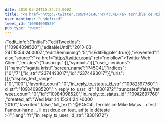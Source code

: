 ```yaml
---
date: 2010-03-24T15:24:24.000Z
title: "<a href='http://twitter.com/P45C4L'>@P45C4L</a> terrible ce Mike Matas .. c'est l'amour-haine ... il est doué en tout. arf je le déteste :-)″"
user_mentions: "undefined"
tweet_id: "10984098520"
pub_type: "tweet"
---
```

{"edit_info":{"initial":{"editTweetIds":["10984098520"],"editableUntil":"2010-03-24T15:54:24.000Z","editsRemaining":"5","isEditEligible":true}},"retweeted":false,"source":"<a href=\"http://twitter.com\" rel=\"nofollow\">Twitter Web Client</a>","entities":{"hashtags":[],"symbols":[],"user_mentions":[{"name":"agatta kristi","screen_name":"P45C4L","indices":["0","7"],"id_str":"2374493017","id":"2374493017"}],"urls":[]},"display_text_range":["0","100"],"favorite_count":"0","in_reply_to_status_id_str":"10982697760","id_str":"10984098520","in_reply_to_user_id":"8301972","truncated":false,"retweet_count":"0","id":"10984098520","in_reply_to_status_id":"10982697760","created_at":"Wed Mar 24 15:24:24 +0000 2010","favorited":false,"full_text":"@P45C4L terrible ce Mike Matas .. c'est l'amour-haine ... il est doué en tout. arf je le déteste :-)","lang":"fr","in_reply_to_user_id_str":"8301972"}
